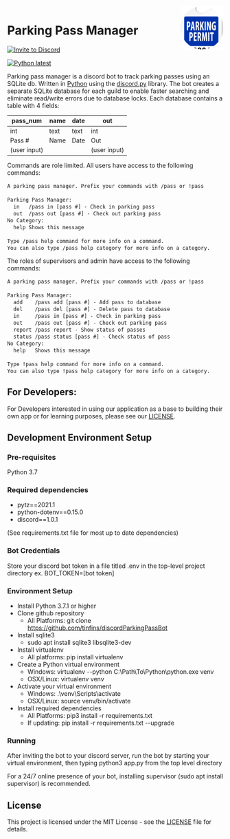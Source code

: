 <img align="right" src="https://github.com/tinfins/discordParkingPassBot/blob/main/src/assets/circle-cropped.png" width=100>
  
# Parking Pass Manager

[![Invite to Discord](https://img.shields.io/static/v1?label=parkingPassMngr&message=Invite&color=7289da)](https://discord.com/api/oauth2/authorize?client_id=817134568405860360&permissions=85056&scope=bot)
  
[![Python latest](https://img.shields.io/static/v1?label=Python&message=latest&color=brightgreen)](https://www.python.org/downloads/)
  
Parking pass manager is a discord bot to track parking passes using an SQLite db. Written in [Python](https://www.python.org) using the [discord.py](https://github.com/Rapptz/discord.py) library.
The bot creates a separate SQLite database for each guild to enable faster searching and eliminate read/write errors due to database locks. Each database contains a table with 4 fields:

| pass_num     | name | date | out          |
|--------------|------|------|--------------|
| int          | text | text | int          |
| Pass #       | Name | Date | Out          |
| (user input) |      |      | (user input) |

  
Commands are role limited.
All users have access to the following commands:
```
A parking pass manager. Prefix your commands with /pass or !pass

Parking Pass Manager:
  in   /pass in [pass #] - Check in parking pass
  out  /pass out [pass #] - Check out parking pass
​No Category:
  help Shows this message

Type /pass help command for more info on a command.
You can also type /pass help category for more info on a category.
```  
  
The roles of supervisors and admin have access to the following commands:

```
A parking pass manager. Prefix your commands with /pass or !pass

Parking Pass Manager:
  add    /pass add [pass #] - Add pass to database
  del    /pass del [pass #] - Delete pass to database
  in     /pass in [pass #] - Check in parking pass
  out    /pass out [pass #] - Check out parking pass
  report /pass report - Show status of passes
  status /pass status [pass #] - Check status of pass
​No Category:
  help   Shows this message

Type !pass help command for more info on a command.
You can also type !pass help category for more info on a category.
```  
  
## For Developers:
For Developers interested in using our application as a base to building their own app or for learning purposes, please see our [LICENSE](https://github.com/tinfins/discordParkingPassBot/blob/main/LICENSE).
  
## Development Environment Setup
### Pre-requisites
Python 3.7
### Required dependencies
- pytz==2021.1
- python-dotenv==0.15.0
- discord==1.0.1
  
(See requirements.txt file for most up to date dependencies)
  
### Bot Credentials
Store your discord bot token in a file titled .env in the top-level project directory
ex. BOT_TOKEN=[bot token]
  
### Environment Setup
- Install Python 3.7.1 or higher
- Clone github repository
  - All Platforms: git clone https://github.com/tinfins/discordParkingPassBot
- Install sqlite3
  - sudo apt install sqlite3 libsqlite3-dev
- Install virtualenv
  - All platforms: pip install virtualenv
- Create a Python virtual environment
  - Windows: virtualenv --python C:\Path\To\Python\python.exe venv
  - OSX/Linux: virtualenv venv
- Activate your virtual environment
  - Windows: .\venv\Scripts\activate
  - OSX/Linux: source venv/bin/activate
- Install required dependencies
  - All Platforms: pip3 install -r requirements.txt
  - If updating: pip install -r requirements.txt --upgrade
  
### Running
After inviting the bot to your discord server, run the bot by starting your virtual environment, then typing python3 app.py from the top level directory
  
For a 24/7 online presence of your bot, installing supervisor (sudo apt install supervisor) is recommended.
  
## License
This project is licensed under the MIT License - see the [LICENSE](https://github.com/tinfins/discordParkingPassBot/blob/main/LICENSE) file for details.
